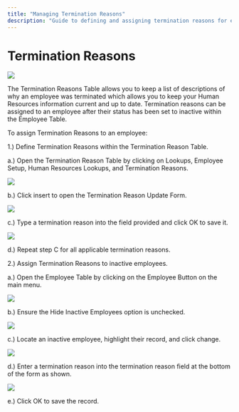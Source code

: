 ```yaml
---
title: "Managing Termination Reasons"
description: "Guide to defining and assigning termination reasons for employees within the Human Resources system."
---
```


# Termination Reasons

![](/img/ch3term_3.gif)

The Termination Reasons Table allows you to keep a list of descriptions of why an employee was terminated which allows you to keep your Human Resources information current and up to date. Termination reasons can be assigned to an employee after their status has been set to inactive within the Employee Table.

To assign Termination Reasons to an employee:

1.) Define Termination Reasons within the Termination Reason Table.

a.) Open the Termination Reason Table by clicking on Lookups, Employee Setup, Human Resources Lookups, and Termination Reasons.

![](/img/TerminationReasons01.gif)

b.) Click insert to open the Termination Reason Update Form.

![](/img/ch3term_4.gif)

c.) Type a termination reason into the field provided and click OK to save it.

![](/img/TerminationReasons01.gif)

d.) Repeat step C for all applicable termination reasons.

2.) Assign Termination Reasons to inactive employees.

a.) Open the Employee Table by clicking on the Employee Button on the main menu.

![](/img/TerminationReasons02.gif)

b.) Ensure the Hide Inactive Employees option is unchecked.

![](/img/ch3term_3.gif)

c.) Locate an inactive employee, highlight their record, and click change.

![](/img/TerminationReasons03.gif)

d.) Enter a termination reason into the termination reason field at the bottom of the form as shown.

![](/img/ch3term_2.gif)

e.) Click OK to save the record.

